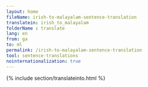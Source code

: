 ```yaml
---
layout: home
fileName: irish-to-malayalam-sentence-translation
translatein: irish_to_malayalam
folderName : translate
lang: en
from: ga
to: ml
permalink: /irish-to-malayalam-sentence-translation
tool: sentence-translations
nointernationalization: true
---
```

{% include section/translateinto.html %}
